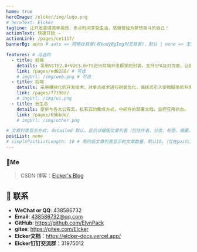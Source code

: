 ```yaml
---
home: true
heroImage: /elcker/img/logo.png
# heroText: Elcker
tagline: 让开发变得简单高效，多点时间享受生活，感谢曾经为梦想奋斗的自己！
actionText: 快速开始 →
actionLink: /pages/ce111f/
bannerBg: auto # auto => 网格纹背景(有bodyBgImg时无背景)，默认 | none => 无 | '大图地址' | background: 自定义背景样式       提示：如发现文本颜色不适应你的背景时可以到palette.styl修改$bannerTextColor变量

features: # 可选的
  - title: 前端
    details: 采用VITE2.0+VUE3.0+TS进行前端开发框架的封装，支持SPA及对页面，让前端开发变得高效简洁。
    link: /pages/ed0288/ # 可选
    # imgUrl: /img/web.png # 可选
  - title: 后端
    details: 采用模块化的开发技术，对单点技术进行封装优化，插拔式引入使微服务的开发简洁明了。
    link: /pages/f7198d/
    # imgUrl: /img/ui.png
  - title: 云生态
    details: 提供与各大公有云，私有云的集成方式，中间件的部署文档，监控应用状态。
    link: /pages/65bbde/
    # imgUrl: /img/other.png

# 文章列表显示方式: detailed 默认，显示详细版文章列表（包括作者、分类、标签、摘要、分页等）| simple => 显示简约版文章列表（仅标题和日期）| none 不显示文章列表
postList: none
# simplePostListLength: 10 # 简约版文章列表显示的文章数量，默认10。（仅在postList设置为simple时生效）
---
```


### 🐼Me

> CSDN 博客：[Elcker's Blog](https://blog.csdn.net/sxlesq)

## :email: 联系

- **WeChat or QQ**: <a :href="qqUrl" class='qq'>438586732</a>
- **Email**:  <a href="mailto:894072666@qq.com">438586732@qq.com</a>
- **GitHub**: <https://github.com/ElvnPack>
- **gitee**: <https://gitee.com/Elcker>
- **Elcker文档**：<https://elcker-docs.vercel.app/>
- **Elcker钉钉交流群**：31975012

<script>
  export default {
    data(){
      return {
        qqUrl: 'tencent://message/?uin=438586732&Site=&Menu=yes'
      }
    },
    mounted(){
      const flag =  navigator.userAgent.match(/(phone|pad|pod|iPhone|iPod|ios|iPad|Android|Mobile|BlackBerry|IEMobile|MQQBrowser|JUC|Fennec|wOSBrowser|BrowserNG|WebOS|Symbian|Windows Phone)/i);
      if(flag){
        this.qqUrl = 'mqqwpa://im/chat?chat_type=wpa&uin=438586732&version=1&src_type=web&web_src=oicqzone.com'
      }
    }
  }
</script>

<!-- 小熊猫 
<img src="/img/panda-waving.png" class="panda no-zoom" style="width: 130px;height: 115px;opacity: 0.8;margin-bottom: -4px;padding-bottom:0;position: fixed;bottom: 0;left: 0.5rem;z-index: 1;">
-->


<!--

## 关于

### 📚Blog
这是一个兼具博客文章、知识管理、文档查找的个人网站，主要内容是Web前端技术。如果你喜欢这个博客&主题欢迎到[GitHub](https://github.com/xugaoyi/vuepress-theme-vdoing)点个Star、获取源码，或者交换[友链](/friends/) ( •̀ ω •́ )✧

### 🎨Theme
本站主题是根据[VuePress](https://vuepress.vuejs.org/zh/)的默认主题修改而成。取名`Vdoing`(维度)，旨在轻松打造一个`结构化`与`碎片化`并存的个人在线知识库&博客，让你的知识海洋像一本本书一样清晰易读。配合多维索引，让每一个知识点都可以快速定位！ 更多[详情](https://github.com/xugaoyi/vuepress-theme-vdoing)。

<a href="https://github.com/xugaoyi/vuepress-theme-vdoing" target="_blank"><img src='https://img.shields.io/github/stars/xugaoyi/vuepress-theme-vdoing' alt='GitHub stars' class="no-zoom"></a>
<a href="https://github.com/xugaoyi/vuepress-theme-vdoing" target="_blank"><img src='https://img.shields.io/github/forks/xugaoyi/vuepress-theme-vdoing' alt='GitHub forks' class="no-zoom"></a>

</br>


## 特色功能
博客部分特色功能介绍

#### 一站式技术搜索

   博客内容中包含部分技术教程，可以利用搜索框快速搜索到相关文档，即使博客中没有的，你还可以选择最下方的 `在XXX中搜索“xxx”` 快速到达你想要找的内容。

#### 深色模式与阅读模式
关爱程序员，保护视力，点击右下角的主题模式按钮试试吧~

#### Demo演示模块
   为了更直观的展示一些代码的效果，博客添加了demo模块插件，可查看demo、源码，以及跳转到codepen在线编辑。**示例**：

::: demo [vanilla]
```html
<html>
  <div id="vanilla-box"></div>
</html>
<script>
  var box = document.getElementById('vanilla-box')
  box.innerHTML = 'Hello World! Welcome to EB'
</script>
<style>
#vanilla-box {
  color: #11a8cd;
}
</style>
```
:::


## :email: 联系

- **WeChat or QQ**: <a href="tencent://message/?uin=894072666&Site=&Menu=yesUrl" class='qq'>894072666</a>
- **Email**: <a href="mailto:894072666@qq.com">894072666@qq.com</a>
- **GitHub**: <https://github.com/xugaoyi>

</br>  -->
